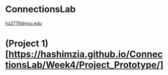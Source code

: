 # ConnectionsLab
hz2776@nyu.edu

# (Project 1)[https://hashimzia.github.io/ConnectionsLab/Week4/Project_Prototype/]
